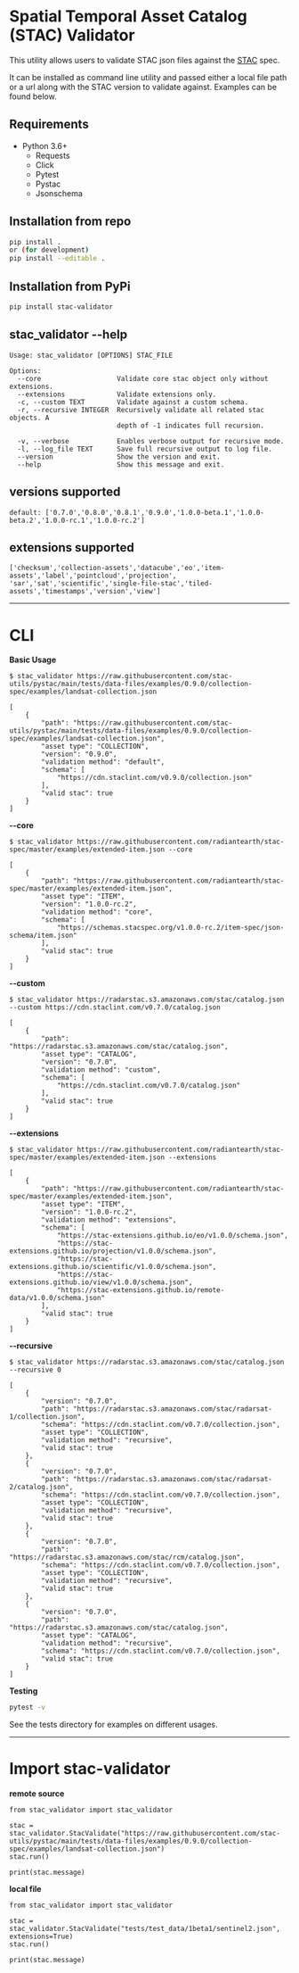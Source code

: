 # Spatial Temporal Asset Catalog (STAC) Validator

This utility allows users to validate STAC json files against the [STAC](https://github.com/radiantearth/stac-spec) spec.   

It can be installed as command line utility and passed either a local file path or a url along with the STAC version to validate against. 
Examples can be found below.


## Requirements

* Python 3.6+
    * Requests
    * Click
    * Pytest
    * Pystac
    * Jsonschema


## Installation from repo

```bash
pip install .
or (for development)
pip install --editable .  
```

## Installation from PyPi  

```bash
pip install stac-validator  
```


## stac_validator --help
```
Usage: stac_validator [OPTIONS] STAC_FILE

Options:
  --core                   Validate core stac object only without extensions.
  --extensions             Validate extensions only.
  -c, --custom TEXT        Validate against a custom schema.
  -r, --recursive INTEGER  Recursively validate all related stac objects. A
                           depth of -1 indicates full recursion.

  -v, --verbose            Enables verbose output for recursive mode.
  -l, --log_file TEXT      Save full recursive output to log file.
  --version                Show the version and exit.
  --help                   Show this message and exit.
```  

## versions supported
```
default: ['0.7.0','0.8.0','0.8.1','0.9.0','1.0.0-beta.1','1.0.0-beta.2','1.0.0-rc.1','1.0.0-rc.2']  
```

## extensions supported
```
['checksum','collection-assets','datacube','eo','item-assets','label','pointcloud','projection',
'sar','sat','scientific','single-file-stac','tiled-assets','timestamps','version','view']
```

---
# CLI

**Basic Usage**  
```    
$ stac_validator https://raw.githubusercontent.com/stac-utils/pystac/main/tests/data-files/examples/0.9.0/collection-spec/examples/landsat-collection.json
```
```
[
    {
        "path": "https://raw.githubusercontent.com/stac-utils/pystac/main/tests/data-files/examples/0.9.0/collection-spec/examples/landsat-collection.json",
        "asset type": "COLLECTION",
        "version": "0.9.0",
        "validation method": "default",
        "schema": [
            "https://cdn.staclint.com/v0.9.0/collection.json"
        ],
        "valid stac": true
    }
]
```

**--core**
```
$ stac_validator https://raw.githubusercontent.com/radiantearth/stac-spec/master/examples/extended-item.json --core  
```
```
[
    {
        "path": "https://raw.githubusercontent.com/radiantearth/stac-spec/master/examples/extended-item.json",
        "asset type": "ITEM",
        "version": "1.0.0-rc.2",
        "validation method": "core",
        "schema": [
            "https://schemas.stacspec.org/v1.0.0-rc.2/item-spec/json-schema/item.json"
        ],
        "valid stac": true
    }
]
```

**--custom**
```
$ stac_validator https://radarstac.s3.amazonaws.com/stac/catalog.json --custom https://cdn.staclint.com/v0.7.0/catalog.json
```
```
[
    {
        "path": "https://radarstac.s3.amazonaws.com/stac/catalog.json",
        "asset type": "CATALOG",
        "version": "0.7.0",
        "validation method": "custom",
        "schema": [
            "https://cdn.staclint.com/v0.7.0/catalog.json"
        ],
        "valid stac": true
    }
]
```

**--extensions**
```
$ stac_validator https://raw.githubusercontent.com/radiantearth/stac-spec/master/examples/extended-item.json --extensions  
```
```
[
    {
        "path": "https://raw.githubusercontent.com/radiantearth/stac-spec/master/examples/extended-item.json",
        "asset type": "ITEM",
        "version": "1.0.0-rc.2",
        "validation method": "extensions",
        "schema": [
            "https://stac-extensions.github.io/eo/v1.0.0/schema.json",
            "https://stac-extensions.github.io/projection/v1.0.0/schema.json",
            "https://stac-extensions.github.io/scientific/v1.0.0/schema.json",
            "https://stac-extensions.github.io/view/v1.0.0/schema.json",
            "https://stac-extensions.github.io/remote-data/v1.0.0/schema.json"
        ],
        "valid stac": true
    }
]
```


**--recursive**
```
$ stac_validator https://radarstac.s3.amazonaws.com/stac/catalog.json --recursive 0
```
```
[
    {
        "version": "0.7.0",
        "path": "https://radarstac.s3.amazonaws.com/stac/radarsat-1/collection.json",
        "schema": "https://cdn.staclint.com/v0.7.0/collection.json",
        "asset type": "COLLECTION",
        "validation method": "recursive",
        "valid stac": true
    },
    {
        "version": "0.7.0",
        "path": "https://radarstac.s3.amazonaws.com/stac/radarsat-2/catalog.json",
        "schema": "https://cdn.staclint.com/v0.7.0/collection.json",
        "asset type": "COLLECTION",
        "validation method": "recursive",
        "valid stac": true
    },
    {
        "version": "0.7.0",
        "path": "https://radarstac.s3.amazonaws.com/stac/rcm/catalog.json",
        "schema": "https://cdn.staclint.com/v0.7.0/collection.json",
        "asset type": "COLLECTION",
        "validation method": "recursive",
        "valid stac": true
    },
    {
        "version": "0.7.0",
        "path": "https://radarstac.s3.amazonaws.com/stac/catalog.json",
        "asset type": "CATALOG",
        "validation method": "recursive",
        "schema": "https://cdn.staclint.com/v0.7.0/collection.json",
        "valid stac": true
    }
]
```



**Testing**
```bash
pytest -v
```
See the tests directory for examples on different usages.  
  
---
# Import stac-validator
**remote source**
```
from stac_validator import stac_validator
  
stac = stac_validator.StacValidate("https://raw.githubusercontent.com/stac-utils/pystac/main/tests/data-files/examples/0.9.0/collection-spec/examples/landsat-collection.json")
stac.run()

print(stac.message)

```
**local file**
```
from stac_validator import stac_validator
  
stac = stac_validator.StacValidate("tests/test_data/1beta1/sentinel2.json", extensions=True)
stac.run()

print(stac.message)
```